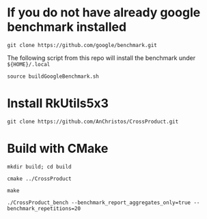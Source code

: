 # If you do not have already google benchmark installed

``git clone https://github.com/google/benchmark.git``

The following script from this repo will install the benchmark under ``${HOME}/.local``

``source buildGoogleBenchmark.sh``

# Install  RkUtils5x3

``git clone https://github.com/AnChristos/CrossProduct.git``

# Build with CMake 

``mkdir build; cd build``

``cmake ../CrossProduct``

``make``

``./CrossProduct_bench --benchmark_report_aggregates_only=true --benchmark_repetitions=20``

